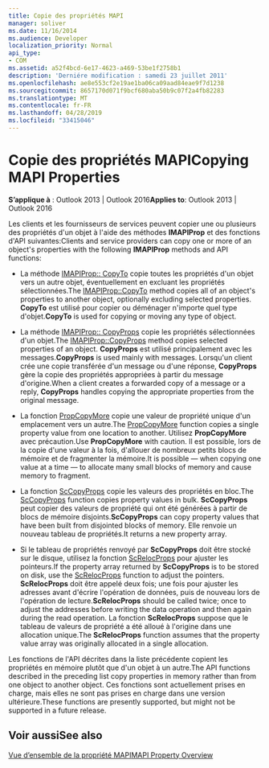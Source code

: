 ```yaml
---
title: Copie des propriétés MAPI
manager: soliver
ms.date: 11/16/2014
ms.audience: Developer
localization_priority: Normal
api_type:
- COM
ms.assetid: a52f4bcd-6e17-4623-a469-53be1f2758b1
description: 'Derniére modification : samedi 23 juillet 2011'
ms.openlocfilehash: ae8e553cf2e19ae1ba06ca09aad84eae9f7d1238
ms.sourcegitcommit: 8657170d071f9bcf680aba50b9c07f2a4fb82283
ms.translationtype: MT
ms.contentlocale: fr-FR
ms.lasthandoff: 04/28/2019
ms.locfileid: "33415046"
---
```

# <a name="copying-mapi-properties"></a><span data-ttu-id="1a60d-103">Copie des propriétés MAPI</span><span class="sxs-lookup"><span data-stu-id="1a60d-103">Copying MAPI Properties</span></span>

  
  
<span data-ttu-id="1a60d-104">**S’applique à** : Outlook 2013 | Outlook 2016</span><span class="sxs-lookup"><span data-stu-id="1a60d-104">**Applies to**: Outlook 2013 | Outlook 2016</span></span> 
  
<span data-ttu-id="1a60d-105">Les clients et les fournisseurs de services peuvent copier une ou plusieurs des propriétés d'un objet à l'aide des méthodes **IMAPIProp** et des fonctions d'API suivantes:</span><span class="sxs-lookup"><span data-stu-id="1a60d-105">Clients and service providers can copy one or more of an object's properties with the following **IMAPIProp** methods and API functions:</span></span> 
  
- <span data-ttu-id="1a60d-106">La méthode [IMAPIProp:: CopyTo](imapiprop-copyto.md) copie toutes les propriétés d'un objet vers un autre objet, éventuellement en excluant les propriétés sélectionnées.</span><span class="sxs-lookup"><span data-stu-id="1a60d-106">The [IMAPIProp::CopyTo](imapiprop-copyto.md) method copies all of an object's properties to another object, optionally excluding selected properties.</span></span> <span data-ttu-id="1a60d-107">**CopyTo** est utilisé pour copier ou déménager n'importe quel type d'objet.</span><span class="sxs-lookup"><span data-stu-id="1a60d-107">**CopyTo** is used for copying or moving any type of object.</span></span> 
    
- <span data-ttu-id="1a60d-108">La méthode [IMAPIProp:: CopyProps](imapiprop-copyprops.md) copie les propriétés sélectionnées d'un objet.</span><span class="sxs-lookup"><span data-stu-id="1a60d-108">The [IMAPIProp::CopyProps](imapiprop-copyprops.md) method copies selected properties of an object.</span></span> <span data-ttu-id="1a60d-109">**CopyProps** est utilisé principalement avec les messages.</span><span class="sxs-lookup"><span data-stu-id="1a60d-109">**CopyProps** is used mainly with messages.</span></span> <span data-ttu-id="1a60d-110">Lorsqu'un client crée une copie transférée d'un message ou d'une réponse, **CopyProps** gère la copie des propriétés appropriées à partir du message d'origine.</span><span class="sxs-lookup"><span data-stu-id="1a60d-110">When a client creates a forwarded copy of a message or a reply, **CopyProps** handles copying the appropriate properties from the original message.</span></span> 
    
- <span data-ttu-id="1a60d-111">La fonction [PropCopyMore](propcopymore.md) copie une valeur de propriété unique d'un emplacement vers un autre.</span><span class="sxs-lookup"><span data-stu-id="1a60d-111">The [PropCopyMore](propcopymore.md) function copies a single property value from one location to another.</span></span> <span data-ttu-id="1a60d-112">Utilisez **PropCopyMore** avec précaution.</span><span class="sxs-lookup"><span data-stu-id="1a60d-112">Use **PropCopyMore** with caution.</span></span> <span data-ttu-id="1a60d-113">Il est possible, lors de la copie d'une valeur à la fois, d'allouer de nombreux petits blocs de mémoire et de fragmenter la mémoire.</span><span class="sxs-lookup"><span data-stu-id="1a60d-113">It is possible — when copying one value at a time — to allocate many small blocks of memory and cause memory to fragment.</span></span> 
    
- <span data-ttu-id="1a60d-114">La fonction [ScCopyProps](sccopyprops.md) copie les valeurs des propriétés en bloc.</span><span class="sxs-lookup"><span data-stu-id="1a60d-114">The [ScCopyProps](sccopyprops.md) function copies property values in bulk.</span></span> <span data-ttu-id="1a60d-115">**ScCopyProps** peut copier des valeurs de propriété qui ont été générées à partir de blocs de mémoire disjoints.</span><span class="sxs-lookup"><span data-stu-id="1a60d-115">**ScCopyProps** can copy property values that have been built from disjointed blocks of memory.</span></span> <span data-ttu-id="1a60d-116">Elle renvoie un nouveau tableau de propriétés.</span><span class="sxs-lookup"><span data-stu-id="1a60d-116">It returns a new property array.</span></span> 
    
- <span data-ttu-id="1a60d-117">Si le tableau de propriétés renvoyé par **ScCopyProps** doit être stocké sur le disque, utilisez la fonction [ScRelocProps](screlocprops.md) pour ajuster les pointeurs.</span><span class="sxs-lookup"><span data-stu-id="1a60d-117">If the property array returned by **ScCopyProps** is to be stored on disk, use the [ScRelocProps](screlocprops.md) function to adjust the pointers.</span></span> <span data-ttu-id="1a60d-118">**ScRelocProps** doit être appelé deux fois; une fois pour ajuster les adresses avant d'écrire l'opération de données, puis de nouveau lors de l'opération de lecture.</span><span class="sxs-lookup"><span data-stu-id="1a60d-118">**ScRelocProps** should be called twice; once to adjust the addresses before writing the data operation and then again during the read operation.</span></span> <span data-ttu-id="1a60d-119">La fonction **ScRelocProps** suppose que le tableau de valeurs de propriété a été alloué à l'origine dans une allocation unique.</span><span class="sxs-lookup"><span data-stu-id="1a60d-119">The **ScRelocProps** function assumes that the property value array was originally allocated in a single allocation.</span></span> 
    
<span data-ttu-id="1a60d-120">Les fonctions de l'API décrites dans la liste précédente copient les propriétés en mémoire plutôt que d'un objet à un autre.</span><span class="sxs-lookup"><span data-stu-id="1a60d-120">The API functions described in the preceding list copy properties in memory rather than from one object to another object.</span></span> <span data-ttu-id="1a60d-121">Ces fonctions sont actuellement prises en charge, mais elles ne sont pas prises en charge dans une version ultérieure.</span><span class="sxs-lookup"><span data-stu-id="1a60d-121">These functions are presently supported, but might not be supported in a future release.</span></span>
  
## <a name="see-also"></a><span data-ttu-id="1a60d-122">Voir aussi</span><span class="sxs-lookup"><span data-stu-id="1a60d-122">See also</span></span>



[<span data-ttu-id="1a60d-123">Vue d’ensemble de la propriété MAPI</span><span class="sxs-lookup"><span data-stu-id="1a60d-123">MAPI Property Overview</span></span>](mapi-property-overview.md)

